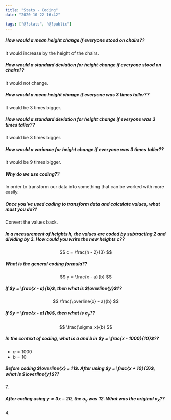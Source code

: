 ```yaml
---
title: "Stats - Coding"
date: "2020-10-22 16:42"

tags: ["@?stats", "@?public"]
---
```


##### How would a mean height change if everyone stood on chairs??
It would increase by the height of the chairs.

##### How would a standard deviation for height change if everyone stood on chairs??
It would not change.

##### How would a mean height change if everyone was 3 times taller??
It would be 3 times bigger.

##### How would a standard deviation for height change if everyone was 3 times taller??
It would be 3 times bigger.

##### How would a variance for height change if everyone was 3 times taller??
It would be 9 times bigger.

##### Why do we use coding??
In order to transform our data into something that can be worked with more easily.

##### Once you've used coding to transform data and calculate values, what must you do??
Convert the values back.

##### In a measurement of heights $h$, the values are coded by subtracting $2$ and dividing by $3$. How could you write the new heights $c$??
$$
c = \frac{h - 2}{3}
$$

##### What is the general coding formula??
$$
y = \frac{x - a}{b}
$$

##### If $y = \frac{x - a}{b}$, then what is $\overline{y}$??
$$
\frac{\overline{x} - a}{b}
$$

##### If $y = \frac{x - a}{b}$, then what is $\sigma_y$??
$$
\frac{\sigma_x}{b}
$$

##### In the context of coding, what is $a$ and $b$ in $y = \frac{x - 1000}{10}$??
* $a = 1000$
* $b = 10$

##### Before coding $\overline{x} = 11$. After using $y = \frac{x + 10}{3}$, what is $\overline{y}$??
$7$.

##### After coding using $y = 3x - 20$, the $\sigma_y$ was $12$. What was the original $\sigma_x$??
$4$.
